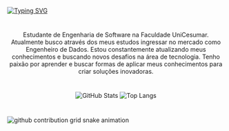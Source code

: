 [![Typing SVG](https://readme-typing-svg.demolab.com?font=Times+New+Roman&weight=800&size=40&duration=6000&pause=1000&color=33F834&background=C4FFA800&center=true&width=1200&height=60&lines=%E2%94%8A+Welcome+to+my+Profile!+%E2%94%8A;Always+challenging+myself+to+improve)](https://git.io/typing-svg)

#

<p align="center">Estudante de Engenharia de Software na Faculdade UniCesumar. Atualmente busco através dos meus estudos ingressar no mercado como Engenheiro de Dados.
Estou constantemente atualizando meus conhecimentos e buscando novos desafios na área de tecnologia. Tenho paixão por aprender e buscar formas de aplicar meus conhecimentos para criar soluções inovadoras.

#

<p align="center">
  <img src="https://github-readme-stats.vercel.app/api?username=JoseVF5&show_icons=true&theme=radical&include_all_commits=true&count_private=true" alt="GitHub Stats" />
  <img src="https://github-readme-stats.vercel.app/api/top-langs/?username=JoseVF5&layout=compact&theme=radical" alt="Top Langs" />
</p>

#

<picture align="center">
  <source media="(prefers-color-scheme: dark)" srcset="https://raw.githubusercontent.com/JoseVF5/JoseVF5/output/github-contribution-grid-snake-dark.svg">
  <source media="(prefers-color-scheme: light)" srcset="https://raw.githubusercontent.com/JoseVF5/JoseVF5/output/github-contribution-grid-snake-dark.svg">
  <img align="center" alt="github contribution grid snake animation" src="https://raw.githubusercontent.com/JoseVF5/JoseVF5/output/github-contribution-grid-snake.svg">
</picture>

